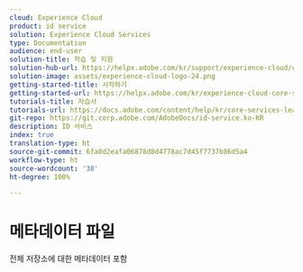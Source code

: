 ```yaml
---
cloud: Experience Cloud
product: id service
solution: Experience Cloud Services
type: Documentation
audience: end-user
solution-title: 학습 및 지원
solution-hub-url: https://helpx.adobe.com/kr/support/experience-cloud/core-services.html
solution-image: assets/experience-cloud-logo-24.png
getting-started-title: 시작하기
getting-started-url: https://helpx.adobe.com/kr/experience-cloud-core-services/get-started.html
tutorials-title: 자습서
tutorials-url: https://docs.adobe.com/content/help/kr/core-services-learn/tutorials/overview.html
git-repo: https://git.corp.adobe.com/AdobeDocs/id-service.ko-KR
description: ID 서비스
index: true
translation-type: ht
source-git-commit: 6fa0d2eafa06878d8d4778ac7d45f7737b86d5a4
workflow-type: ht
source-wordcount: '38'
ht-degree: 100%

---
```



# 메타데이터 파일

전체 저장소에 대한 메타데이터 포함